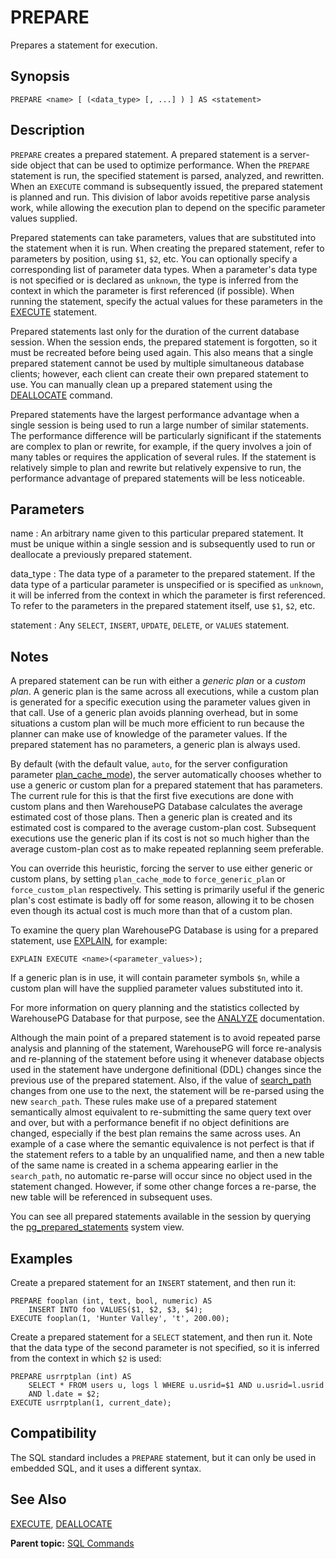 # PREPARE 

Prepares a statement for execution.

## <a id="section2"></a>Synopsis 

``` {#sql_command_synopsis}
PREPARE <name> [ (<data_type> [, ...] ) ] AS <statement>
```

## <a id="section3"></a>Description 

`PREPARE` creates a prepared statement. A prepared statement is a server-side object that can be used to optimize performance. When the `PREPARE` statement is run, the specified statement is parsed, analyzed, and rewritten. When an `EXECUTE` command is subsequently issued, the prepared statement is planned and run. This division of labor avoids repetitive parse analysis work, while allowing the execution plan to depend on the specific parameter values supplied.

Prepared statements can take parameters, values that are substituted into the statement when it is run. When creating the prepared statement, refer to parameters by position, using `$1`, `$2`, etc. You can optionally specify a corresponding list of parameter data types. When a parameter's data type is not specified or is declared as `unknown`, the type is inferred from the context in which the parameter is first referenced \(if possible\). When running the statement, specify the actual values for these parameters in the [EXECUTE](EXECUTE.html) statement.

Prepared statements last only for the duration of the current database session. When the session ends, the prepared statement is forgotten, so it must be recreated before being used again. This also means that a single prepared statement cannot be used by multiple simultaneous database clients; however, each client can create their own prepared statement to use. You can manually clean up a prepared statement using the [DEALLOCATE](DEALLOCATE.html) command.

Prepared statements have the largest performance advantage when a single session is being used to run a large number of similar statements. The performance difference will be particularly significant if the statements are complex to plan or rewrite, for example, if the query involves a join of many tables or requires the application of several rules. If the statement is relatively simple to plan and rewrite but relatively expensive to run, the performance advantage of prepared statements will be less noticeable.

## <a id="section4"></a>Parameters 

name
:   An arbitrary name given to this particular prepared statement. It must be unique within a single session and is subsequently used to run or deallocate a previously prepared statement.

data\_type
:   The data type of a parameter to the prepared statement. If the data type of a particular parameter is unspecified or is specified as `unknown`, it will be inferred from the context in which the parameter is first referenced. To refer to the parameters in the prepared statement itself, use `$1`, `$2`, etc.

statement
:   Any `SELECT`, `INSERT`, `UPDATE`, `DELETE`, or `VALUES` statement.

## <a id="section5"></a>Notes 

A prepared statement can be run with either a *generic plan* or a *custom plan*. A generic plan is the same across all executions, while a custom plan is generated for a specific execution using the parameter values given in that call. Use of a generic plan avoids planning overhead, but in some situations a custom plan will be much more efficient to run because the planner can make use of knowledge of the parameter values. If the prepared statement has no parameters, a generic plan is always used.

By default \(with the default value, `auto`, for the server configuration parameter [plan\_cache\_mode](../config_params/guc-list.html#plan_cache_mode)\), the server automatically chooses whether to use a generic or custom plan for a prepared statement that has parameters. The current rule for this is that the first five executions are done with custom plans and then WarehousePG Database calculates the average estimated cost of those plans. Then a generic plan is created and its estimated cost is compared to the average custom-plan cost. Subsequent executions use the generic plan if its cost is not so much higher than the average custom-plan cost as to make repeated replanning seem preferable.

You can override this heuristic, forcing the server to use either generic or custom plans, by setting `plan_cache_mode` to `force_generic_plan` or `force_custom_plan` respectively. This setting is primarily useful if the generic plan's cost estimate is badly off for some reason, allowing it to be chosen even though its actual cost is much more than that of a custom plan.

To examine the query plan WarehousePG Database is using for a prepared statement, use [EXPLAIN](EXPLAIN.html), for example:

```
EXPLAIN EXECUTE <name>(<parameter_values>);
```

If a generic plan is in use, it will contain parameter symbols `$n`, while a custom plan will have the supplied parameter values substituted into it.

For more information on query planning and the statistics collected by WarehousePG Database for that purpose, see the [ANALYZE](ANALYZE.html) documentation.

Although the main point of a prepared statement is to avoid repeated parse analysis and planning of the statement, WarehousePG will force re-analysis and re-planning of the statement before using it whenever database objects used in the statement have undergone definitional \(DDL\) changes since the previous use of the prepared statement. Also, if the value of [search_path](../config_params/guc-list.html#search_path) changes from one use to the next, the statement will be re-parsed using the new `search_path`. These rules make use of a prepared statement semantically almost equivalent to re-submitting the same query text over and over, but with a performance benefit if no object definitions are changed, especially if the best plan remains the same across uses. An example of a case where the semantic equivalence is not perfect is that if the statement refers to a table by an unqualified name, and then a new table of the same name is created in a schema appearing earlier in the `search_path`, no automatic re-parse will occur since no object used in the statement changed. However, if some other change forces a re-parse, the new table will be referenced in subsequent uses.

You can see all prepared statements available in the session by querying the [pg\_prepared\_statements](../system_catalogs/pg_prepared_statements.html) system view.

## <a id="section6"></a>Examples 

Create a prepared statement for an `INSERT` statement, and then run it:

```
PREPARE fooplan (int, text, bool, numeric) AS
    INSERT INTO foo VALUES($1, $2, $3, $4);
EXECUTE fooplan(1, 'Hunter Valley', 't', 200.00);
```

Create a prepared statement for a `SELECT` statement, and then run it. Note that the data type of the second parameter is not specified, so it is inferred from the context in which `$2` is used:

```
PREPARE usrrptplan (int) AS
    SELECT * FROM users u, logs l WHERE u.usrid=$1 AND u.usrid=l.usrid
    AND l.date = $2;
EXECUTE usrrptplan(1, current_date);
```

## <a id="section7"></a>Compatibility 

The SQL standard includes a `PREPARE` statement, but it can only be used in embedded SQL, and it uses a different syntax.

## <a id="section8"></a>See Also 

[EXECUTE](EXECUTE.html), [DEALLOCATE](DEALLOCATE.html)

**Parent topic:** [SQL Commands](../sql_commands/sql_ref.html)

